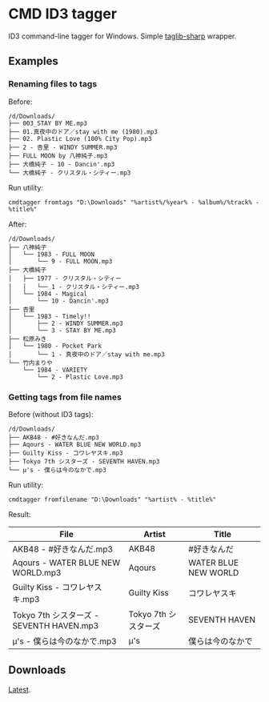 # CMD ID3 tagger
ID3 command-line tagger for Windows. Simple [taglib-sharp](https://github.com/mono/taglib-sharp) wrapper.

## Examples
### Renaming files to tags
Before:
```console
/d/Downloads/
├── 003_STAY BY ME.mp3
├── 01.真夜中のドア／stay with me (1980).mp3
├── 02. Plastic Love (100% City Pop).mp3
├── 2 - 杏里 - WINDY SUMMER.mp3
├── FULL MOON by 八神純子.mp3
├── 大橋純子 - 10 - Dancin'.mp3
└── 大橋純子 - クリスタル・シティー.mp3
```
Run utility:
```batch
cmdtagger fromtags "D:\Downloads" "%artist%/%year% - %album%/%track% - %title%"
```
After:
```console
/d/Downloads/
├── 八神純子
│   └── 1983 - FULL MOON
│       └── 9 - FULL MOON.mp3
├── 大橋純子
│   ├── 1977 - クリスタル・シティー
│   │   └── 1 - クリスタル・シティー.mp3
│   └── 1984 - Magical
│       └── 10 - Dancin'.mp3
├── 杏里
│   └── 1983 - Timely!!
│       ├── 2 - WINDY SUMMER.mp3
│       └── 3 - STAY BY ME.mp3
├── 松原みき
│   └── 1980 - Pocket Park
│       └── 1 - 真夜中のドア／stay with me.mp3
└── 竹内まりや
    └── 1984 - VARIETY
        └── 2 - Plastic Love.mp3
```

### Getting tags from file names
Before (without ID3 tags):
```console
/d/Downloads/
├── AKB48 - #好きなんだ.mp3
├── Aqours - WATER BLUE NEW WORLD.mp3
├── Guilty Kiss - コワレヤスキ.mp3
├── Tokyo 7th シスターズ - SEVENTH HAVEN.mp3
└── μ's - 僕らは今のなかで.mp3
```
Run utility:
```batch
cmdtagger fromfilename "D:\Downloads" "%artist% - %title%"
```

Result:

| File | Artist | Title |
| --- | --- | --- |
| AKB48 - #好きなんだ.mp3 | AKB48 | #好きなんだ |
| Aqours - WATER BLUE NEW WORLD.mp3 | Aqours | WATER BLUE NEW WORLD |
| Guilty Kiss - コワレヤスキ.mp3 | Guilty Kiss | コワレヤスキ |
| Tokyo 7th シスターズ - SEVENTH HAVEN.mp3 | Tokyo 7th シスターズ | SEVENTH HAVEN |
| μ's - 僕らは今のなかで.mp3 | μ's | 僕らは今のなかで |

## Downloads
[Latest](https://github.com/Danand/CMDID3Tagger/releases/download/0.2.1/CMDID3Tagger_v0.2.1.zip).
